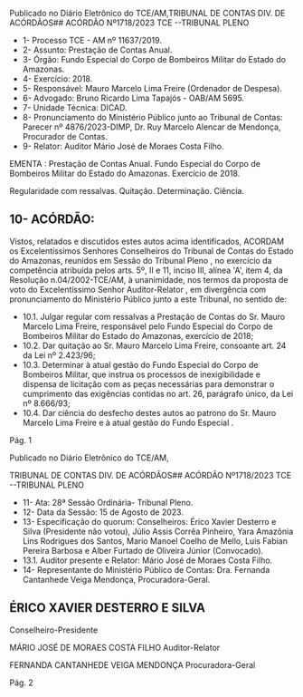 Publicado  no  Diário  Eletrônico do TCE/AM,TRIBUNAL DE CONTAS DIV. DE ACÓRDÃOS## ACÓRDÃO Nº1718/2023  TCE --TRIBUNAL PLENO

- 1- Processo TCE - AM nº 11637/2019.
- 2- Assunto: Prestação de Contas Anual.
- 3- Órgão: Fundo Especial do Corpo de Bombeiros Militar do Estado do Amazonas.
- 4- Exercício: 2018.
- 5- Responsável: Mauro Marcelo Lima Freire (Ordenador de Despesa).
- 6- Advogado: Bruno Ricardo Lima Tapajós - OAB/AM 5695.
- 7- Unidade Técnica: DICAD.
- 8- Pronunciamento  do  Ministério  Público  junto  ao  Tribunal  de  Contas: Parecer  nº 4876/2023-DIMP, Dr. Ruy Marcelo Alencar de Mendonça, Procurador de Contas.
- 9- Relator: Auditor Mário José de Moraes Costa Filho.

EMENTA : Prestação de Contas Anual. Fundo Especial  do  Corpo  de  Bombeiros Militar  do  Estado do Amazonas. Exercício de 2018.

Regularidade com ressalvas. Quitação. Determinação. Ciência.

## 10-  ACÓRDÃO:

Vistos, relatados e discutidos estes autos acima identificados, ACORDAM os Excelentíssimos Senhores Conselheiros do Tribunal de Contas do Estado do Amazonas, reunidos em Sessão do Tribunal Pleno , no exercício da competência atribuída pelos arts. 5º, II e 11, inciso III, alínea 'A', item 4, da Resolução n.04/2002-TCE/AM, à unanimidade, nos termos da proposta de voto do Excelentíssimo Senhor Auditor-Relator , em divergência com pronunciamento do Ministério Público junto a este Tribunal, no sentido de:

- 10.1. Julgar regular com ressalvas a  Prestação  de  Contas  do Sr.  Mauro Marcelo  Lima  Freire, responsável  pelo Fundo  Especial  do  Corpo  de Bombeiros Militar do Estado do Amazonas, exercício de 2018;
- 10.2. Dar quitação ao Sr. Mauro Marcelo Lima Freire, consoante art. 24 da Lei nº 2.423/96;
- 10.3. Determinar à atual gestão do Fundo Especial do Corpo de Bombeiros  Militar, que  instrua os processos  de  inexigibilidade e dispensa  de  licitação  com  as  peças  necessárias  para  demonstrar  o cumprimento das exigências contidas no art. 26, parágrafo único, da Lei nº 8.666/93;
- 10.4. Dar  ciência do  desfecho  destes  autos  ao  patrono  do Sr.  Mauro Marcelo Lima Freire e à atual gestão do Fundo Especial .

Pág. 1

Publicado  no  Diário  Eletrônico do TCE/AM,

TRIBUNAL DE CONTAS DIV. DE ACÓRDÃOS## ACÓRDÃO Nº1718/2023  TCE --TRIBUNAL PLENO

- 11-  Ata: 28ª Sessão Ordinária- Tribunal Pleno.
- 12-  Data da Sessão: 15 de Agosto de 2023.
- 13-  Especificação do quorum: Conselheiros: Érico Xavier Desterro e Silva (Presidente não votou),  Júlio  Assis  Corrêa  Pinheiro,  Yara  Amazônia  Lins  Rodrigues  dos  Santos, Mario  Manoel  Coelho  de  Mello,  Luis  Fabian  Pereira  Barbosa  e  Alber  Furtado  de Oliveira Júnior (Convocado).
- 13.1. Auditor presente e Relator: Mário José de Moraes Costa Filho.
- 14-  Representante do Ministério Público de Contas: Dra. Fernanda Cantanhede Veiga Mendonça, Procuradora-Geral.

## ÉRICO XAVIER DESTERRO E SILVA

Conselheiro-Presidente

MÁRIO JOSÉ DE MORAES COSTA FILHO Auditor-Relator

FERNANDA CANTANHEDE VEIGA MENDONÇA Procuradora-Geral

Pág. 2